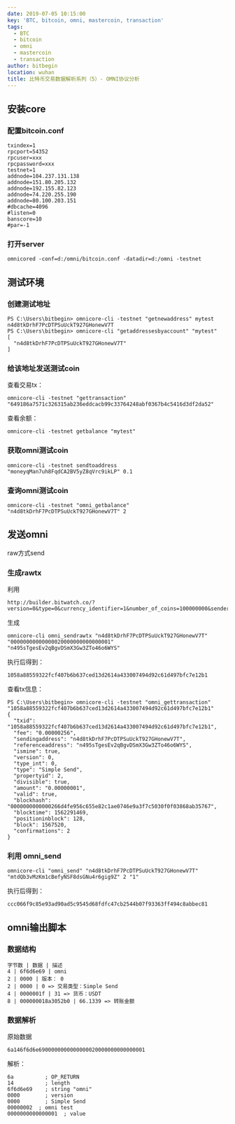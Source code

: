 ```yaml
---
date: 2019-07-05 10:15:00
key: 'BTC, bitcoin, omni, mastercoin, transaction'
tags: 
  - BTC
  - bitcoin
  - omni
  - mastercoin
  - transaction
author: bitbegin
location: wuhan
title: 比特币交易数据解析系列（5）- OMNI协议分析
---
```


## 安装core

### 配置bitcoin.conf

```
txindex=1
rpcport=54352
rpcuser=xxx
rpcpassword=xxx
testnet=1
addnode=104.237.131.138
addnode=151.80.205.132
addnode=192.155.82.123
addnode=74.220.255.190
addnode=80.100.203.151
#dbcache=4096
#listen=0
banscore=10
#par=-1

```

### 打开server

`omnicored -conf=d:/omni/bitcoin.conf -datadir=d:/omni -testnet`

## 测试环境

### 创建测试地址

```
PS C:\Users\bitbegin> omnicore-cli -testnet "getnewaddress" mytest
n4d8tkDrhF7PcDTPSuUckT927GHonewV7T
PS C:\Users\bitbegin> omnicore-cli "getaddressesbyaccount" "mytest"
[
  "n4d8tkDrhF7PcDTPSuUckT927GHonewV7T"
]
```

### 给该地址发送测试coin

查看交易tx：
```
omnicore-cli -testnet "gettransaction" "649186a7571c326315ab236eddcacb99c33764248abf0367b4c5416d3df2da52"
```
查看余额：
```
omnicore-cli -testnet getbalance "mytest"
```

### 获取omni测试coin

```
omnicore-cli -testnet sendtoaddress "moneyqMan7uh8FqdCA2BV5yZ8qVrc9ikLP" 0.1
```

### 查询omni测试coin

```
omnicore-cli -testnet "omni_getbalance" "n4d8tkDrhF7PcDTPSuUckT927GHonewV7T" 2
```

## 发送omni

raw方式send

### 生成rawtx

利用
```
http://builder.bitwatch.co/?version=0&type=0&currency_identifier=1&number_of_coins=100000000&sender=mvayzbj425X55kRLLPQiuCXWUED6LMP65C&reference=n4EmA9R4VmxLnxu9G8yZMDxvBBha8bUtEQ
```
生成
```
omnicore-cli omni_sendrawtx "n4d8tkDrhF7PcDTPSuUckT927GHonewV7T" "00000000000000020000000000000001" "n495sTgesEv2qBgvDSmX3Gw3ZTo46o6WYS"
```
执行后得到：
```
1058a88559322fcf407b6b637ced13d2614a433007494d92c61d497bfc7e12b1
```
查看tx信息：
```
PS C:\Users\bitbegin> omnicore-cli -testnet "omni_gettransaction" "1058a88559322fcf407b6b637ced13d2614a433007494d92c61d497bfc7e12b1"
{
  "txid": "1058a88559322fcf407b6b637ced13d2614a433007494d92c61d497bfc7e12b1",
  "fee": "0.00000256",
  "sendingaddress": "n4d8tkDrhF7PcDTPSuUckT927GHonewV7T",
  "referenceaddress": "n495sTgesEv2qBgvDSmX3Gw3ZTo46o6WYS",
  "ismine": true,
  "version": 0,
  "type_int": 0,
  "type": "Simple Send",
  "propertyid": 2,
  "divisible": true,
  "amount": "0.00000001",
  "valid": true,
  "blockhash": "0000000000000266d4fe956c655e82c1ae0746e9a3f7c5030f0f03868ab35767",
  "blocktime": 1562291469,
  "positioninblock": 128,
  "block": 1567520,
  "confirmations": 2
}
```

### 利用 omni_send

```
omnicore-cli "omni_send" "n4d8tkDrhF7PcDTPSuUckT927GHonewV7T" "mtdQb3vMzKm1cBefyNSF8dsGNu4r6gig9Z" 2 "1"
```
执行后得到：
```
ccc066f9c85e93ad90ad5c9545d68fdfc47cb2544b07f93363ff494c8abbec81
```

## omni输出脚本

### 数据结构

```table
字节数 | 数据 | 描述 
4 | 6f6d6e69 | omni 
2 | 0000 | 版本： 0 
2 | 0000 | 0 => 交易类型：Simple Send 
4 | 0000001f | 31 => 货币：USDT 
8 | 000000018a3052b0 | 66.1339 => 转账金额 
```

### 数据解析

原始数据
```
6a146f6d6e6900000000000000020000000000000001
```
解析：
```
6a          ; OP_RETURN 
14          ; length
6f6d6e69    ; string "omni"
0000        ; version
0000        ; Simple Send 
00000002  ; omni test
0000000000000001  ; value
```

<Vssue :title="$title" />
